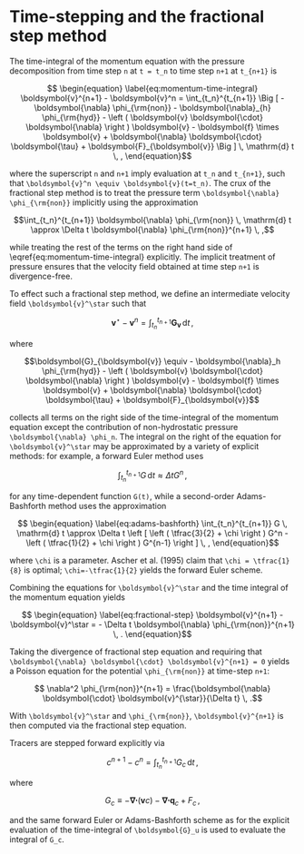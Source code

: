 # Time-stepping and the fractional step method

The time-integral of the momentum equation with the pressure decomposition from time step ``n`` at ``t = t_n`` 
to time step ``n+1`` at ``t_{n+1}`` is
```math
    \begin{equation}
    \label{eq:momentum-time-integral}
    \boldsymbol{v}^{n+1} - \boldsymbol{v}^n = 
        \int_{t_n}^{t_{n+1}} \Big [ - \boldsymbol{\nabla} \phi_{\rm{non}} 
                                    - \boldsymbol{\nabla}_{h} \phi_{\rm{hyd}} 
                                    - \left ( \boldsymbol{v} \boldsymbol{\cdot} \boldsymbol{\nabla} \right ) \boldsymbol{v} 
                                    - \boldsymbol{f} \times \boldsymbol{v} 
                                    + \boldsymbol{\nabla} \boldsymbol{\cdot} \boldsymbol{\tau} 
                                    + \boldsymbol{F}_{\boldsymbol{v}} \Big ] \, \mathrm{d} t \, ,
    \end{equation}
```
where the superscript ``n`` and ``n+1`` imply evaluation at ``t_n`` and ``t_{n+1}``, 
such that ``\boldsymbol{v}^n \equiv \boldsymbol{v}(t=t_n)``.
The crux of the fractional step method is to treat the pressure term 
``\boldsymbol{\nabla} \phi_{\rm{non}}`` implicitly using the approximation
```math
\int_{t_n}^{t_{n+1}} \boldsymbol{\nabla} \phi_{\rm{non}} \, \mathrm{d} t \approx 
    \Delta t \boldsymbol{\nabla} \phi_{\rm{non}}^{n+1} \, ,
```
while treating the rest of the terms on the right hand side of \eqref{eq:momentum-time-integral} explicitly.
The implicit treatment of pressure ensures that the velocity field obtained at time step ``n+1`` is divergence-free.

To effect such a fractional step method, we define an intermediate velocity field ``\boldsymbol{v}^\star`` such that
```math
    \begin{equation}
    \label{eq:intermediate-velocity-field}
    \boldsymbol{v}^\star - \boldsymbol{v}^n = \int_{t_n}^{t_{n+1}} \boldsymbol{G}_{\boldsymbol{v}} \, \mathrm{d} t \, ,
    \end{equation}
```
where
```math
\boldsymbol{G}_{\boldsymbol{v}} \equiv - \boldsymbol{\nabla}_h \phi_{\rm{hyd}} 
                       - \left ( \boldsymbol{v} \boldsymbol{\cdot} \boldsymbol{\nabla} \right ) \boldsymbol{v} 
                       - \boldsymbol{f} \times \boldsymbol{v} 
                       + \boldsymbol{\nabla} \boldsymbol{\cdot} \boldsymbol{\tau} 
                       + \boldsymbol{F}_{\boldsymbol{v}}
```
collects all terms on the right side of the time-integral of the momentum equation except the contribution 
of non-hydrostatic pressure ``\boldsymbol{\nabla} \phi_n``.
The integral on the right of the equation for ``\boldsymbol{v}^\star`` may be approximated by a variety of 
explicit methods: for example, a forward Euler method uses
```math
    \begin{equation}
    \int_{t_n}^{t_{n+1}} G \, \mathrm{d} t \approx \Delta t G^n \, ,
    \label{eq:forward-euler}
    \end{equation}
```
for any time-dependent function ``G(t)``, while a second-order Adams-Bashforth method uses the approximation
```math
    \begin{equation}
    \label{eq:adams-bashforth}
    \int_{t_n}^{t_{n+1}} G \, \mathrm{d} t \approx 
        \Delta t \left [ \left ( \tfrac{3}{2} + \chi \right ) G^n 
        - \left ( \tfrac{1}{2} + \chi \right ) G^{n-1} \right ] \, ,
    \end{equation}
```
where ``\chi`` is a parameter. Ascher et al. (1995) claim that ``\chi = \tfrac{1}{8}`` is optimal; 
``\chi=-\tfrac{1}{2}`` yields the forward Euler scheme.

Combining the equations for ``\boldsymbol{v}^\star`` and the time integral of the momentum equation yields
```math
    \begin{equation}
    \label{eq:fractional-step}
    \boldsymbol{v}^{n+1} - \boldsymbol{v}^\star = - \Delta t \boldsymbol{\nabla} \phi_{\rm{non}}^{n+1} \, .
    \end{equation}
```
Taking the divergence of fractional step equation and requiring that 
``\boldsymbol{\nabla} \boldsymbol{\cdot} \boldsymbol{v}^{n+1} = 0`` yields a Poisson equation for the potential 
``\phi_{\rm{non}}`` at time-step ``n+1``:
```math
    \nabla^2 \phi_{\rm{non}}^{n+1} = \frac{\boldsymbol{\nabla} \boldsymbol{\cdot} \boldsymbol{v}^{\star}}{\Delta t} \, .
```
With ``\boldsymbol{v}^\star`` and ``\phi_{\rm{non}}``, ``\boldsymbol{v}^{n+1}`` is then computed via the fractional step equation.

Tracers are stepped forward explicitly via
```math
    \begin{equation}
    \label{eq:tracer-timestep}
    c^{n+1} - c^n = \int_{t_n}^{t_{n+1}} G_c \, \mathrm{d} t \, ,
    \end{equation}
```
where 
```math
    G_c \equiv - \boldsymbol{\nabla} \boldsymbol{\cdot} \left ( \boldsymbol{v} c \right ) - \boldsymbol{\nabla} \boldsymbol{\cdot} \boldsymbol{q}_c + F_c \, ,
```
and the same forward Euler or Adams-Bashforth scheme as for the explicit evaluation of the time-integral of
``\boldsymbol{G}_u`` is used to evaluate the integral of ``G_c``.
